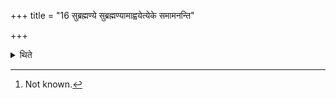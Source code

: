 +++
title = "16 सुब्रह्मण्ये सुब्रह्मण्यामाह्वयेत्येके समामनन्ति"

+++

<details><summary>थिते</summary>

16. According to the opinion of some[^1] (ritualists) (he should order) "O Subrahmaṇye, call the Subrahmaṇya(-call)."  

[^1]: Not known.  
</details>
